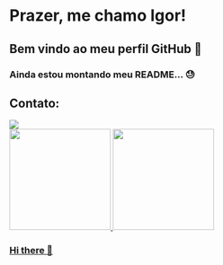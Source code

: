 # Prazer, me chamo Igor!
## Bem vindo ao meu perfil GitHub 👋
### Ainda estou montando meu README... :sweat:
## Contato:
<div> 
<a href="https://www.linkedin.com/in/igor-takahiro-kawano-71952519a/ target="_blank"><img src="https://img.shields.io/badge/-LinkedIn-%230077B5?style=for-the-badge&logo=linkedin&logoColor=white" target="_blank"></a>
</div>
<div>
<a href="https://github.com/IgorTakahiro">
<img height="180em" src="https://github-readme-stats.vercel.app/api/top-langs/?username=IgorTakahiro&layout=compact&langs_count=7&theme=dracula"/>
<img height="180em" src="https://github-readme-stats.vercel.app/api?username=IgorTakahiro&show_icons=true&theme=dracula&include_all_commits=true&count_private=true"/>
</div>

### Hi there 👋

<!--
**IgorTakahiro/IgorTakahiro** is a ✨ _special_ ✨ repository because its `README.md` (this file) appears on your GitHub profile.

Here are some ideas to get you started:

- 🔭 I’m currently working on ...
- 🌱 I’m currently learning ...
- 👯 I’m looking to collaborate on ...
- 🤔 I’m looking for help with ...
- 💬 Ask me about ...
- 📫 How to reach me: ...
- 😄 Pronouns: ...
- ⚡ Fun fact: ...
-->
